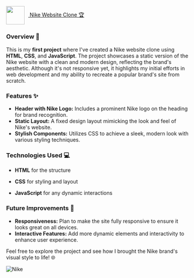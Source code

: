 ## <a href="your-link-here">
  <img src="https://spng.pngfind.com/pngs/s/126-1269516_are-you-a-federal-employee-impacted-by-the.png" style="width: 50px; height: auto; vertical-align: middle; margin-right: 10px;" />
  Nike Website Clone 🏆
</a>

### Overview 🌟

This is my **first project** where I've created a Nike website clone using **HTML**, **CSS**, and **JavaScript**. The project showcases a static version of the Nike website with a clean and modern design, reflecting the brand's aesthetic. Although it's not responsive yet, it highlights my initial efforts in web development and my ability to recreate a popular brand's site from scratch.

### Features ✨

- **Header with Nike Logo:** Includes a prominent Nike logo on the heading for brand recognition.
- **Static Layout:** A fixed design layout mimicking the look and feel of Nike's website.
- **Stylish Components:** Utilizes CSS to achieve a sleek, modern look with various styling techniques.

### Technologies Used 💻

- **HTML** for the structure
- **CSS** for styling and layout

- **JavaScript** for any dynamic interactions

### Future Improvements 🚀

- **Responsiveness:** Plan to make the site fully responsive to ensure it looks great on all devices.
- **Interactive Features:** Add more dynamic elements and interactivity to enhance user experience.

Feel free to explore the project and see how I brought the Nike brand's visual style to life! 🌐
<!-- Markdown for the image -->
![Nike](https://github.com/user-attachments/assets/d5f9f620-2958-4ff7-a0a9-94ce54be745f)
